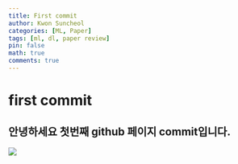 ```yaml
---
title: First commit
author: Kwon Suncheol
categories: [ML, Paper]
tags: [ml, dl, paper review]
pin: false
math: true
comments: true
---
```


# first commit

## 안녕하세요 첫번째 github 페이지 commit입니다.


![](/assets/img/post_img/https://classicmania.github.io/)